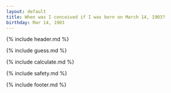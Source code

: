 ```yaml
---
layout: default
title: When was I conceived if I was born on March 14, 1903?
birthday: Mar 14, 1903
---
```


{% include header.md %}

{% include guess.md %}

{% include calculate.md %}

{% include safety.md %}

{% include footer.md %}



